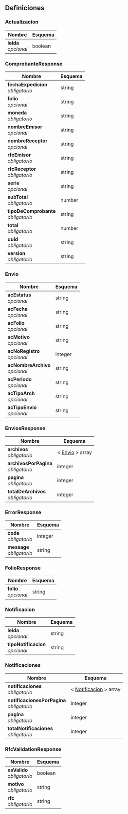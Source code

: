 
<a name="definitions"></a>
## Definiciones

<a name="actualizacion"></a>
### Actualizacion

|Nombre|Esquema|
|---|---|
|**leida**  <br>*opcional*|boolean|


<a name="comprobanteresponse"></a>
### ComprobanteResponse

|Nombre|Esquema|
|---|---|
|**fechaExpedicion**  <br>*obligatorio*|string|
|**folio**  <br>*opcional*|string|
|**moneda**  <br>*obligatorio*|string|
|**nombreEmisor**  <br>*opcional*|string|
|**nombreReceptor**  <br>*opcional*|string|
|**rfcEmisor**  <br>*obligatorio*|string|
|**rfcReceptor**  <br>*obligatorio*|string|
|**serie**  <br>*opcional*|string|
|**subTotal**  <br>*obligatorio*|number|
|**tipoDeComprobante**  <br>*obligatorio*|string|
|**total**  <br>*obligatorio*|number|
|**uuid**  <br>*obligatorio*|string|
|**version**  <br>*obligatorio*|string|


<a name="envio"></a>
### Envio

|Nombre|Esquema|
|---|---|
|**acEstatus**  <br>*opcional*|string|
|**acFecha**  <br>*opcional*|string|
|**acFolio**  <br>*opcional*|string|
|**acMotivo**  <br>*opcional*|string|
|**acNoRegistro**  <br>*opcional*|integer|
|**acNombreArchivo**  <br>*opcional*|string|
|**acPeriodo**  <br>*opcional*|string|
|**acTipoArch**  <br>*opcional*|string|
|**acTipoEnvio**  <br>*opcional*|string|


<a name="enviosresponse"></a>
### EnviosResponse

|Nombre|Esquema|
|---|---|
|**archivos**  <br>*obligatorio*|< [Envio](#envio) > array|
|**archivosPorPagina**  <br>*obligatorio*|integer|
|**pagina**  <br>*obligatorio*|integer|
|**totalDeArchivos**  <br>*obligatorio*|integer|


<a name="errorresponse"></a>
### ErrorResponse

|Nombre|Esquema|
|---|---|
|**code**  <br>*obligatorio*|integer|
|**message**  <br>*obligatorio*|string|


<a name="folioresponse"></a>
### FolioResponse

|Nombre|Esquema|
|---|---|
|**folio**  <br>*opcional*|string|


<a name="notificacion"></a>
### Notificacion

|Nombre|Esquema|
|---|---|
|**leida**  <br>*opcional*|string|
|**tipoNotificacion**  <br>*opcional*|string|


<a name="notificaciones"></a>
### Notificaciones

|Nombre|Esquema|
|---|---|
|**notificaciones**  <br>*obligatorio*|< [Notificacion](#notificacion) > array|
|**notificacionesPorPagina**  <br>*obligatorio*|integer|
|**pagina**  <br>*obligatorio*|integer|
|**totalNotificaciones**  <br>*obligatorio*|integer|


<a name="rfcvalidationresponse"></a>
### RfcValidationResponse

|Nombre|Esquema|
|---|---|
|**esValido**  <br>*obligatorio*|boolean|
|**motivo**  <br>*obligatorio*|string|
|**rfc**  <br>*obligatorio*|string|



